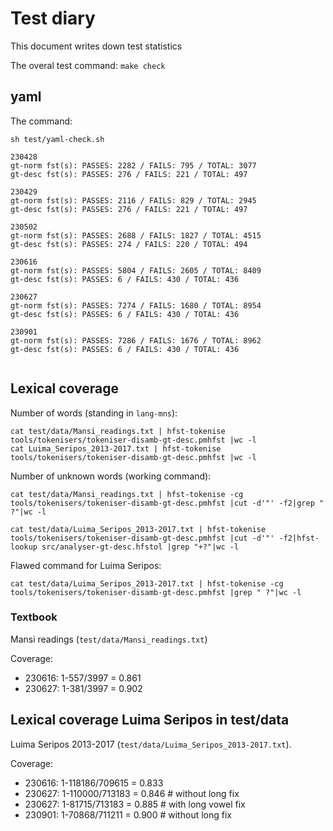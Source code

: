 Test diary
==========

This document writes down test statistics

The overal test command: `make check`

## yaml

The command:

`sh test/yaml-check.sh` 


```
230428
gt-norm fst(s): PASSES: 2282 / FAILS: 795 / TOTAL: 3077
gt-desc fst(s): PASSES: 276 / FAILS: 221 / TOTAL: 497

230429
gt-norm fst(s): PASSES: 2116 / FAILS: 829 / TOTAL: 2945
gt-desc fst(s): PASSES: 276 / FAILS: 221 / TOTAL: 497

230502
gt-norm fst(s): PASSES: 2688 / FAILS: 1827 / TOTAL: 4515
gt-desc fst(s): PASSES: 274 / FAILS: 220 / TOTAL: 494

230616
gt-norm fst(s): PASSES: 5804 / FAILS: 2605 / TOTAL: 8409
gt-desc fst(s): PASSES: 6 / FAILS: 430 / TOTAL: 436

230627
gt-norm fst(s): PASSES: 7274 / FAILS: 1680 / TOTAL: 8954
gt-desc fst(s): PASSES: 6 / FAILS: 430 / TOTAL: 436

230901
gt-norm fst(s): PASSES: 7286 / FAILS: 1676 / TOTAL: 8962
gt-desc fst(s): PASSES: 6 / FAILS: 430 / TOTAL: 436


```


## Lexical coverage 

Number of words (standing in `lang-mns`):

```
cat test/data/Mansi_readings.txt | hfst-tokenise tools/tokenisers/tokeniser-disamb-gt-desc.pmhfst |wc -l
cat Luima_Seripos_2013-2017.txt | hfst-tokenise tools/tokenisers/tokeniser-disamb-gt-desc.pmhfst |wc -l
```

Number of unknown words (working command):

```
cat test/data/Mansi_readings.txt | hfst-tokenise -cg tools/tokenisers/tokeniser-disamb-gt-desc.pmhfst |cut -d'"' -f2|grep " ?"|wc -l

cat test/data/Luima_Seripos_2013-2017.txt | hfst-tokenise tools/tokenisers/tokeniser-disamb-gt-desc.pmhfst |cut -d'"' -f2|hfst-lookup src/analyser-gt-desc.hfstol |grep "+?"|wc -l
```

Flawed command for Luima Seripos:

```
cat test/data/Luima_Seripos_2013-2017.txt | hfst-tokenise -cg tools/tokenisers/tokeniser-disamb-gt-desc.pmhfst |grep " ?"|wc -l
```

### Textbook

Mansi readings (`test/data/Mansi_readings.txt`)

Coverage:

- 230616: 1-557/3997 = 0.861
- 230627: 1-381/3997 = 0.902


## Lexical coverage Luima Seripos in test/data

Luima Seripos 2013-2017 (`test/data/Luima_Seripos_2013-2017.txt`).

Coverage:

- 230616: 1-118186/709615 = 0.833
- 230627: 1-110000/713183 = 0.846 # without long fix
- 230627: 1-81715/713183 = 0.885 # with long vowel fix
- 230901: 1-70868/711211 = 0.900 # without long fix


